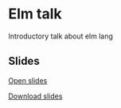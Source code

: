 # Elm talk

Introductory talk about elm lang

## Slides

[Open slides](https://gitpitch.com/andys8/elm-intro-talk)

[Download slides](https://gitpitch.com/pitchme/print/github/andys8/elm-intro-talk/master/white/PITCHME.pdf)
